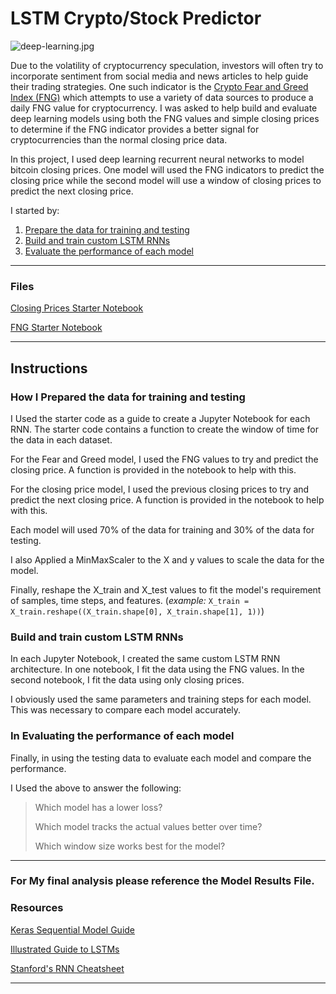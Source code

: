 # LSTM Crypto/Stock Predictor

![deep-learning.jpg](Images/deep-learning.jpg)

Due to the volatility of cryptocurrency speculation, investors will often try to incorporate sentiment from social media and news articles to help guide their trading strategies. One such indicator is the [Crypto Fear and Greed Index (FNG)](https://alternative.me/crypto/fear-and-greed-index/) which attempts to use a variety of data sources to produce a daily FNG value for cryptocurrency. I was asked to help build and evaluate deep learning models using both the FNG values and simple closing prices to determine if the FNG indicator provides a better signal for cryptocurrencies than the normal closing price data.

In this project, I used deep learning recurrent neural networks to model bitcoin closing prices. One model will used the FNG indicators to predict the closing price while the second model will use a window of closing prices to predict the next closing price.

I started by:

1. [Prepare the data for training and testing](#prepare-the-data-for-training-and-testing)
2. [Build and train custom LSTM RNNs](#build-and-train-custom-lstm-rnns)
3. [Evaluate the performance of each model](#evaluate-the-performance-of-each-model)

- - -

### Files

[Closing Prices Starter Notebook](Starter_Code/lstm_stock_predictor_closing.ipynb)

[FNG Starter Notebook](Starter_Code/lstm_stock_predictor_fng.ipynb)

- - -

## Instructions

### How I Prepared the data for training and testing

I Used the starter code as a guide to create a Jupyter Notebook for each RNN. The starter code contains a function to create the window of time for the data in each dataset.

For the Fear and Greed model, I used the FNG values to try and predict the closing price. A function is provided in the notebook to help with this.

For the closing price model, I used the previous closing prices to try and predict the next closing price. A function is provided in the notebook to help with this.

Each model will used 70% of the data for training and 30% of the data for testing.

I also Applied a MinMaxScaler to the X and y values to scale the data for the model.

Finally, reshape the X_train and X_test values to fit the model's requirement of samples, time steps, and features. (*example:* `X_train = X_train.reshape((X_train.shape[0], X_train.shape[1], 1))`)

### Build and train custom LSTM RNNs

In each Jupyter Notebook, I created the same custom LSTM RNN architecture. In one notebook, I fit the data using the FNG values. In the second notebook, I fit the data using only closing prices.

I obviously used the same parameters and training steps for each model. This was necessary to compare each model accurately.

### In Evaluating the performance of each model

Finally, in using the testing data to evaluate each model and compare the performance.

I Used the above to answer the following:

> Which model has a lower loss?
>
> Which model tracks the actual values better over time?
>
> Which window size works best for the model?

- - -

### For My final analysis please reference the Model Results File. 


### Resources

[Keras Sequential Model Guide](https://keras.io/getting-started/sequential-model-guide/)

[Illustrated Guide to LSTMs](https://towardsdatascience.com/illustrated-guide-to-lstms-and-gru-s-a-step-by-step-explanation-44e9eb85bf21)

[Stanford's RNN Cheatsheet](https://stanford.edu/~shervine/teaching/cs-230/cheatsheet-recurrent-neural-networks)

- - -

